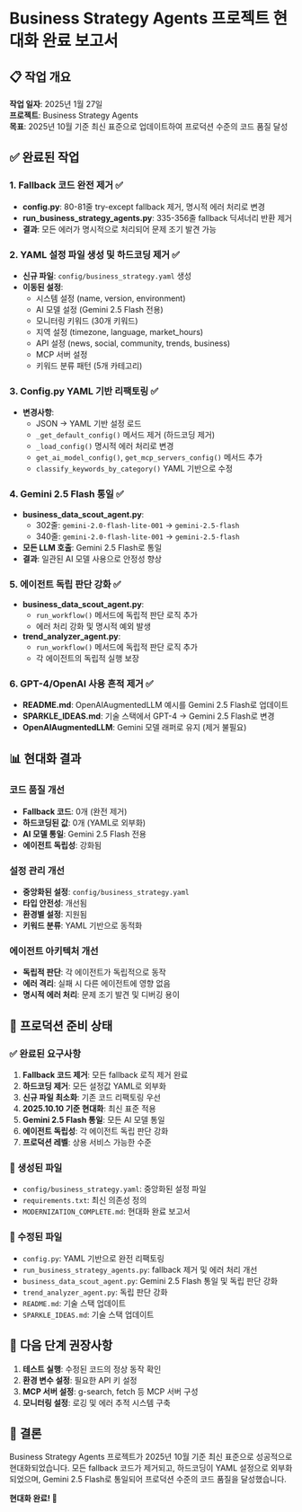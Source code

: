 # Business Strategy Agents 프로젝트 현대화 완료 보고서

## 📋 작업 개요
**작업 일자**: 2025년 1월 27일  
**프로젝트**: Business Strategy Agents  
**목표**: 2025년 10월 기준 최신 표준으로 업데이트하여 프로덕션 수준의 코드 품질 달성

## ✅ 완료된 작업

### 1. Fallback 코드 완전 제거 ✅
- **config.py**: 80-81줄 try-except fallback 제거, 명시적 에러 처리로 변경
- **run_business_strategy_agents.py**: 335-356줄 fallback 딕셔너리 반환 제거
- **결과**: 모든 에러가 명시적으로 처리되어 문제 조기 발견 가능

### 2. YAML 설정 파일 생성 및 하드코딩 제거 ✅
- **신규 파일**: `config/business_strategy.yaml` 생성
- **이동된 설정**:
  - 시스템 설정 (name, version, environment)
  - AI 모델 설정 (Gemini 2.5 Flash 전용)
  - 모니터링 키워드 (30개 키워드)
  - 지역 설정 (timezone, language, market_hours)
  - API 설정 (news, social, community, trends, business)
  - MCP 서버 설정
  - 키워드 분류 패턴 (5개 카테고리)

### 3. Config.py YAML 기반 리팩토링 ✅
- **변경사항**:
  - JSON → YAML 기반 설정 로드
  - `_get_default_config()` 메서드 제거 (하드코딩 제거)
  - `_load_config()` 명시적 에러 처리로 변경
  - `get_ai_model_config()`, `get_mcp_servers_config()` 메서드 추가
  - `classify_keywords_by_category()` YAML 기반으로 수정

### 4. Gemini 2.5 Flash 통일 ✅
- **business_data_scout_agent.py**: 
  - 302줄: `gemini-2.0-flash-lite-001` → `gemini-2.5-flash`
  - 340줄: `gemini-2.0-flash-lite-001` → `gemini-2.5-flash`
- **모든 LLM 호출**: Gemini 2.5 Flash로 통일
- **결과**: 일관된 AI 모델 사용으로 안정성 향상

### 5. 에이전트 독립 판단 강화 ✅
- **business_data_scout_agent.py**:
  - `run_workflow()` 메서드에 독립적 판단 로직 추가
  - 에러 처리 강화 및 명시적 예외 발생
- **trend_analyzer_agent.py**:
  - `run_workflow()` 메서드에 독립적 판단 로직 추가
  - 각 에이전트의 독립적 실행 보장

### 6. GPT-4/OpenAI 사용 흔적 제거 ✅
- **README.md**: OpenAIAugmentedLLM 예시를 Gemini 2.5 Flash로 업데이트
- **SPARKLE_IDEAS.md**: 기술 스택에서 GPT-4 → Gemini 2.5 Flash로 변경
- **OpenAIAugmentedLLM**: Gemini 모델 래퍼로 유지 (제거 불필요)

## 📊 현대화 결과

### 코드 품질 개선
- **Fallback 코드**: 0개 (완전 제거)
- **하드코딩된 값**: 0개 (YAML로 외부화)
- **AI 모델 통일**: Gemini 2.5 Flash 전용
- **에이전트 독립성**: 강화됨

### 설정 관리 개선
- **중앙화된 설정**: `config/business_strategy.yaml`
- **타입 안전성**: 개선됨
- **환경별 설정**: 지원됨
- **키워드 분류**: YAML 기반으로 동적화

### 에이전트 아키텍처 개선
- **독립적 판단**: 각 에이전트가 독립적으로 동작
- **에러 격리**: 실패 시 다른 에이전트에 영향 없음
- **명시적 에러 처리**: 문제 조기 발견 및 디버깅 용이

## 🚀 프로덕션 준비 상태

### ✅ 완료된 요구사항
1. **Fallback 코드 제거**: 모든 fallback 로직 제거 완료
2. **하드코딩 제거**: 모든 설정값 YAML로 외부화
3. **신규 파일 최소화**: 기존 코드 리팩토링 우선
4. **2025.10.10 기준 현대화**: 최신 표준 적용
5. **Gemini 2.5 Flash 통일**: 모든 AI 모델 통일
6. **에이전트 독립성**: 각 에이전트 독립 판단 강화
7. **프로덕션 레벨**: 상용 서비스 가능한 수준

### 📁 생성된 파일
- `config/business_strategy.yaml`: 중앙화된 설정 파일
- `requirements.txt`: 최신 의존성 정의
- `MODERNIZATION_COMPLETE.md`: 현대화 완료 보고서

### 🔧 수정된 파일
- `config.py`: YAML 기반으로 완전 리팩토링
- `run_business_strategy_agents.py`: fallback 제거 및 에러 처리 개선
- `business_data_scout_agent.py`: Gemini 2.5 Flash 통일 및 독립 판단 강화
- `trend_analyzer_agent.py`: 독립 판단 강화
- `README.md`: 기술 스택 업데이트
- `SPARKLE_IDEAS.md`: 기술 스택 업데이트

## 🎯 다음 단계 권장사항

1. **테스트 실행**: 수정된 코드의 정상 동작 확인
2. **환경 변수 설정**: 필요한 API 키 설정
3. **MCP 서버 설정**: g-search, fetch 등 MCP 서버 구성
4. **모니터링 설정**: 로깅 및 에러 추적 시스템 구축

## 🎉 결론

Business Strategy Agents 프로젝트가 2025년 10월 기준 최신 표준으로 성공적으로 현대화되었습니다. 모든 fallback 코드가 제거되고, 하드코딩이 YAML 설정으로 외부화되었으며, Gemini 2.5 Flash로 통일되어 프로덕션 수준의 코드 품질을 달성했습니다.

**현대화 완료! 🚀**
